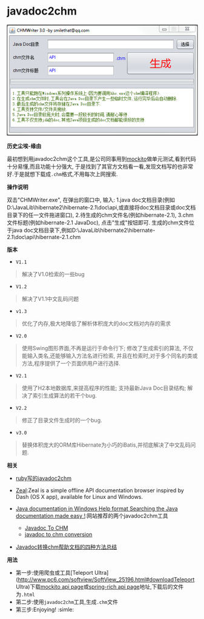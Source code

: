 javadoc2chm
===========

![javadoc2chm](pic/javadoc2chm.PNG)


**历史尘埃-缘由**

最初想到用javadoc2chm这个工具,是公司同事用到[mockito](http://mockito.org/)做单元测试,看到代码十分易懂,而且功能十分强大,
于是找到了其官方文档看一看,发现文档写的也非常好.于是就想下载成`.chm`格式,不用每次上网搜索.


**操作说明**

双击"CHMWriter.exe",
在弹出的窗口中,
输入:
1.java doc文档目录(例如D:\JavaLib\hibernate2\hibernate-2.1\doc\api,或直接将doc文档目录或doc文档目录下的任一文件拖进窗口),
2.待生成的chm文件名(例如hibernate-2.1),
3.chm文件标题(例如hibernate-2.1 JavaDoc),
点击"生成"按钮即可.
生成的chm文件位于java doc文档目录下,例如D:\JavaLib\hibernate2\hibernate-2.1\doc\api\hibernate-2.1.chm

**版本**

- `V1.1`

> 解决了V1.0检索的一些bug

- `V1.2`

> 解决了V1.1中文乱码问题

- `v1.3`

> 优化了内存,极大地降低了解析体积庞大的doc文档对内存的需求

- `V2.0`

> 使用Swing图形界面,不再是运行于命令行下;
修改了生成索引的算法,
不仅能输入类名,还能够输入方法名进行检索,
并且在检索时,对于多个同名的类或方法,程序提供了一个页面供用户进行选择.

- `V2.1`


> 使用了H2本地数据库,来提高程序的性能;
支持最新Java Doc目录结构;
解决了索引生成算法的若干个bug.

- `V2.2`


> 修正了目录文件生成时的一个bug.


- `v3.0`


> 替换体积庞大的ORM库Hibernate为小巧的iBatis,并彻底解决了中文乱码问题.


**相关**

- [ruby写的javadoc2chm](https://github.com/tanakahisateru/javadoc2chm)

- [Zeal](http://zealdocs.org/):Zeal is a simple offline API documentation browser inspired by Dash (OS X app), available for Linux and Windows.
- [Java documentation in Windows Help format
Searching the Java documentation made easy !](http://www.allimant.org/javadoc/):网站推荐的两个javadoc2chm工具
    - [Javadoc To CHM](http://www.burgaud.com/jd2chm/)
    - [javadoc to chm conversion](http://jan.baresovi.cz/dr/en/javadoc-chm)

- [Javadoc转换chm帮助文档的四种方法总结](http://www.blogjava.net/lishunli/archive/2010/01/07/308618.html)

**用法**

- 第一步:使用爬虫或工具[Teleport Ultra](http://www.pc6.com/softview/SoftView_25196.html#downloadTeleport Ultra)下载[mockito api page](http://site.mockito.org/mockito/docs/current/index.html?overview-summary.html)或[spring-rich api page](http://spring-rich-c.sourceforge.net/1.1.0/apidocs/)地址,下载后的文件为`.html`
- 第二步:使用`javadoc2chm`工具,生成`.chm`文件
- 第三步:Enjoying! :simle:


